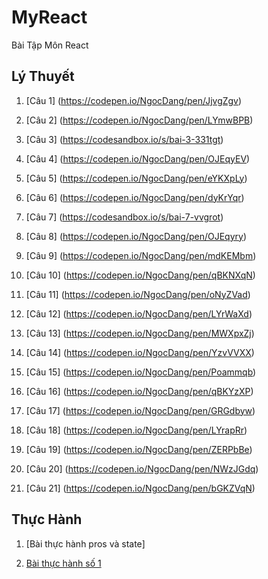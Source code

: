 # MyReact
Bài Tập Môn React
## Lý Thuyết 
1.  [Câu 1] (https://codepen.io/NgocDang/pen/JjvgZgv)

2.  [Câu 2] (https://codepen.io/NgocDang/pen/LYmwBPB)
 
3.  [Câu 3] (https://codesandbox.io/s/bai-3-331tgt)
   
4.  [Câu 4] (https://codepen.io/NgocDang/pen/OJEqyEV)
   
5.  [Câu 5] (https://codepen.io/NgocDang/pen/eYKXpLy)
   
6.  [Câu 6] (https://codepen.io/NgocDang/pen/dyKrYqr)
   
7.  [Câu 7] (https://codesandbox.io/s/bai-7-vvgrot)
   
8.  [Câu 8] (https://codepen.io/NgocDang/pen/OJEqyry)
   
9.  [Câu 9] (https://codepen.io/NgocDang/pen/mdKEMbm)

10. [Câu 10] (https://codepen.io/NgocDang/pen/qBKNXqN)

11. [Câu 11] (https://codepen.io/NgocDang/pen/oNyZVad)

12. [Câu 12] (https://codepen.io/NgocDang/pen/LYrWaXd)

13. [Câu 13] (https://codepen.io/NgocDang/pen/MWXpxZj)

14. [Câu 14] (https://codepen.io/NgocDang/pen/YzvVVXX)

15. [Câu 15] (https://codepen.io/NgocDang/pen/Poammqb)

16. [Câu 16] (https://codepen.io/NgocDang/pen/qBKYzXP)

17. [Câu 17] (https://codepen.io/NgocDang/pen/GRGdbyw)

18. [Câu 18] (https://codepen.io/NgocDang/pen/LYrapRr)

19. [Câu 19] (https://codepen.io/NgocDang/pen/ZERPbBe)

20. [Câu 20] (https://codepen.io/NgocDang/pen/NWzJGdq)

21. [Câu 21] (https://codepen.io/NgocDang/pen/bGKZVqN)
## Thực Hành 
1. [Bài thực hành pros và state]

2. [Bài thực hành số 1](https://codepen.io/NgocDang/pen/dyKLRdK)


